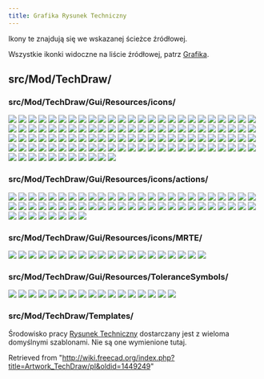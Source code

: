 ```yaml
---
title: Grafika Rysunek Techniczny
---
```


Ikony te znajdują się we wskazanej ścieżce źródłowej.

Wszystkie ikonki widoczne na liście źródłowej, patrz [Grafika](/Artwork/pl "Artwork/pl").

## src/Mod/TechDraw/

### src/Mod/TechDraw/Gui/Resources/icons/

![](/images/Arrow-ccw.svg)
![](/images/Arrow-cw.svg)
![](/images/Arrow-down.svg)
![](/images/Arrow-left.svg)
![](/images/Arrow-right.svg)
![](/images/Arrow-up.svg)
![](/images/Arrowdot.svg)
![](/images/Arrowfilled.svg)
![](/images/Arrowfork.svg)
![](/images/Arrownone.svg)
![](/images/Arrowopen.svg)
![](/images/Arrowopendot.svg)
![](/images/Arrowpyramid.svg)
![](/images/Arrowtick.svg)
![](/images/Bottomline.svg)
![](/images/Circular.svg)
![](/images/Continuous-line.svg)
![](/images/Dash-line.svg)
![](/images/DashDot-line.svg)
![](/images/DashDotDot-line.svg)
![](/images/Dot-line.svg)
![](/images/Hexagon.svg)
![](/images/Inspection.svg)
![](/images/None.svg)
![](/images/Preferences-techdraw.svg)
![](/images/Rectangle.svg)
![](/images/TechDraw_Square.svg)
![](/images/TechDraw_3PtAngleDimension.svg)
![](/images/TechDraw_AngleDimension.svg)
![](/images/TechDraw_AreaDimension.svg)
![](/images/TechDraw_Balloon.svg)
![](/images/TechDraw_CameraOrientation.svg)
![](/images/TechDraw_DiameterDimension.svg)
![](/images/TechDraw_Dimension.svg)
![](/images/TechDraw_Dimension_Pointer.svg)
![](/images/TechDraw_DimensionRepair.svg)
![](/images/TechDraw_ExtensionArcLengthAnnotation.svg)
![](/images/TechDraw_ExtensionAreaAnnotation.svg)
![](/images/TechDraw_ExtensionCascadeHorizDimension.svg)
![](/images/TechDraw_ExtensionCascadeObliqueDimension.svg)
![](/images/TechDraw_ExtensionCascadeVertDimension.svg)
![](/images/TechDraw_ExtensionChangeLineAttributes.svg)
![](/images/TechDraw_ExtensionCircleCenterLines.svg)
![](/images/TechDraw_ExtensionCreateHorizChainDimension.svg)
![](/images/TechDraw_ExtensionCreateHorizChamferDimension.svg)
![](/images/TechDraw_ExtensionCreateHorizCoordDimension.svg)
![](/images/TechDraw_ExtensionCreateLengthArc.svg)
![](/images/TechDraw_ExtensionCreateObliqueChainDimension.svg)
![](/images/TechDraw_ExtensionCreateObliqueCoordDimension.svg)
![](/images/TechDraw_ExtensionCreateVertChainDimension.svg)
![](/images/TechDraw_ExtensionCreateVertChamferDimension.svg)
![](/images/TechDraw_ExtensionCreateVertCoordDimension.svg)
![](/images/TechDraw_ExtensionCustomizeFormat.svg)
![](/images/TechDraw_ExtensionDecreaseDecimal.svg)
![](/images/TechDraw_ExtensionDrawCosmArc.svg)
![](/images/TechDraw_ExtensionDrawCosmCircle.svg)
![](/images/TechDraw_ExtensionDrawCosmCircle3Points.svg)
![](/images/TechDraw_ExtensionExtendLine.svg)
![](/images/TechDraw_ExtensionHoleCircle.svg)
![](/images/TechDraw_ExtensionIncreaseDecimal.svg)
![](/images/TechDraw_ExtensionInsertDiameter.svg)
![](/images/TechDraw_ExtensionInsertRepetition.svg)
![](/images/TechDraw_ExtensionInsertSquare.svg)
![](/images/TechDraw_ExtensionLineParallel.svg)
![](/images/TechDraw_ExtensionLinePerpendicular.svg)
![](/images/TechDraw_ExtensionLockUnlockView.svg)
![](/images/TechDraw_ExtensionPosHorizChainDimension.svg)
![](/images/TechDraw_ExtensionPositionSectionView.svg)
![](/images/TechDraw_ExtensionPosObliqueChainDimension.svg)
![](/images/TechDraw_ExtensionPosVertChainDimension.svg)
![](/images/TechDraw_ExtensionRemovePrefixChar.svg)
![](/images/TechDraw_ExtensionSelectLineAttributes.svg)
![](/images/TechDraw_ExtensionShortenLine.svg)
![](/images/TechDraw_ExtensionThreadBoltBottom.svg)
![](/images/TechDraw_ExtensionThreadBoltSide.svg)
![](/images/TechDraw_ExtensionThreadHoleBottom.svg)
![](/images/TechDraw_ExtensionThreadHoleSide.svg)
![](/images/TechDraw_ExtensionVertexAtIntersection.svg)
![](/images/TechDraw_HorizontalDimension.svg)
![](/images/TechDraw_HorizontalExtentDimension.svg)
![](/images/TechDraw_LandmarkDimension.svg)
![](/images/TechDraw_LengthDimension.svg)
![](/images/TechDraw_LinkDimension.svg)
![](/images/TechDraw_Lock.svg)
![](/images/TechDraw_Pages.svg)
![](/images/TechDraw_ProjBottom.svg)
![](/images/TechDraw_ProjFront.svg)
![](/images/TechDraw_ProjFrontBottomLeft.svg)
![](/images/TechDraw_ProjFrontBottomRight.svg)
![](/images/TechDraw_ProjFrontTopLeft.svg)
![](/images/TechDraw_ProjFrontTopRight.svg)
![](/images/TechDraw_ProjLeft.svg)
![](/images/TechDraw_ProjRear.svg)
![](/images/TechDraw_ProjRight.svg)
![](/images/TechDraw_ProjTop.svg)
![](/images/TechDraw_RadiusDimension.svg)
![](/images/TechDraw_RefError.svg)
![](/images/TechDraw_TreeHatch.svg)
![](/images/TechDraw_TreeMulti.svg)
![](/images/TechDraw_TreePage.svg)
![](/images/TechDraw_TreePageSync.svg)
![](/images/TechDraw_TreePageTemplate.svg)
![](/images/TechDraw_TreePageUnsync.svg)
![](/images/TechDraw_TreeProjGroup.svg)
![](/images/TechDraw_TreeSection.svg)
![](/images/TechDraw_TreeSpreadsheet.svg)
![](/images/TechDraw_TreeSymbol.svg)
![](/images/TechDraw_TreeView.svg)
![](/images/TechDraw_VerticalDimension.svg)
![](/images/TechDraw_VerticalExtentDimension.svg)
![](/images/Triangle.svg)

### src/Mod/TechDraw/Gui/Resources/icons/actions/

![](/images/Section-down.svg)
![](/images/Section-left.svg)
![](/images/Section-right.svg)
![](/images/Section-up.svg)
![](/images/TechDraw_2LineCenterLine.svg)
![](/images/TechDraw_2PointCenterLine.svg)
![](/images/TechDraw_ActiveView.svg)
![](/images/TechDraw_CommandAddOffsetVertex.svg)
![](/images/TechDraw_Annotation.svg)
![](/images/TechDraw_ArchView.svg)
![](/images/TechDraw_AxoLengthDimension.svg)
![](/images/TechDraw_BrokenView.svg)
![](/images/TechDraw_ClipGroup.svg)
![](/images/TechDraw_ClipGroupAdd.svg)
![](/images/TechDraw_ClipGroupRemove.svg)
![](/images/TechDraw_ComplexSection.svg)
![](/images/TechDraw_CosmeticCircle.svg)
![](/images/TechDraw_CosmeticEraser.svg)
![](/images/TechDraw_CosmeticVertex.svg)
![](/images/TechDraw_DecorateLine.svg)
![](/images/TechDraw_DetailView.svg)
![](/images/TechDraw_DraftView.svg)
![](/images/TechDraw_ExportPageDXF.svg)
![](/images/TechDraw_ExportPageSVG.svg)
![](/images/TechDraw_FaceCenterLine.svg)
![](/images/TechDraw_FaceDecor.svg)
![](/images/TechDraw_FillTemplateFields.svg)
![](/images/TechDraw_GeometricHatch.svg)
![](/images/TechDraw_Hatch.svg)
![](/images/TechDraw_HoleShaftFit.svg)
![](/images/TechDraw_Image.svg)
![](/images/TechDraw_LeaderLine.svg)
![](/images/TechDraw_Line2Points.svg)
![](/images/TechDraw_Midpoints.svg)
![](/images/TechDraw_MoveView.svg)
![](/images/TechDraw_Multiview.svg)
![](/images/TechDraw_PageDefault.svg)
![](/images/TechDraw_PageTemplate.svg)
![](/images/TechDraw_PrintAll.svg)
![](/images/TechDraw_ProjectionGroup.svg)
![](/images/TechDraw_ProjectShape.svg)
![](/images/TechDraw_Quadrants.svg)
![](/images/TechDraw_RedrawPage.svg)
![](/images/TechDraw_RichTextAnnotation.svg)
![](/images/TechDraw_SectionView.svg)
![](/images/TechDraw_ShareView.svg)
![](/images/TechDraw_ShowAll.svg)
![](/images/TechDraw_SpreadsheetView.svg)
![](/images/TechDraw_StackBottom.svg)
![](/images/TechDraw_StackDown.svg)
![](/images/TechDraw_StackTop.svg)
![](/images/TechDraw_StackUp.svg)
![](/images/TechDraw_SurfaceFinishSymbols.svg)
![](/images/TechDraw_Symbol.svg)
![](/images/TechDraw_Tile.svg)
![](/images/TechDraw_ToggleFrame.svg)
![](/images/TechDraw_View.svg)
![](/images/TechDraw_WeldSymbol.svg)

### src/Mod/TechDraw/Gui/Resources/icons/MRTE/

![](/images/Application-exit.svg)
![](/images/BgColor.svg)
![](/images/Document-save.svg)
![](/images/Edit-copy.svg)
![](/images/Edit-cut.svg)
![](/images/Edit-paste.svg)
![](/images/Edit-redo.svg)
![](/images/Edit-undo.svg)
![](/images/FgColor.svg)
![](/images/IndentLess.svg)
![](/images/IndentMore.svg)
![](/images/InsertImage.svg)
![](/images/Internet-web-browser.svg)
![](/images/ListBullet.svg)
![](/images/ListNumber.svg)
![](/images/Menu.svg)
![](/images/TextBold.svg)
![](/images/TextItalic.svg)
![](/images/TextStrike.svg)
![](/images/TextUnderline.svg)

### src/Mod/TechDraw/Gui/Resources/ToleranceSymbols/

![](/images/Angularity.svg)
![](/images/Circularity.svg)
![](/images/Circular_run-out.svg)
![](/images/Concentricity.svg)
![](/images/Cylindricity.svg)
![](/images/Flatness.svg)
![](/images/Flatness_editable.svg)
![](/images/Parallelism.svg)
![](/images/Perpendicularity.svg)
![](/images/Position.svg)
![](/images/Profile_of_line.svg)
![](/images/Profile_of_surface.svg)
![](/images/Reference_editable.svg)
![](/images/Straightness.svg)
![](/images/Symmetrie.svg)
![](/images/Tolerance_editable.svg)
![](/images/Total_run-out.svg)

### src/Mod/TechDraw/Templates/

Środowisko pracy [Rysunek Techniczny](/TechDraw_Workbench/pl "TechDraw Workbench/pl") dostarczany jest z wieloma domyślnymi szablonami. Nie są one wymienione tutaj.

Retrieved from "<http://wiki.freecad.org/index.php?title=Artwork_TechDraw/pl&oldid=1449249>"
